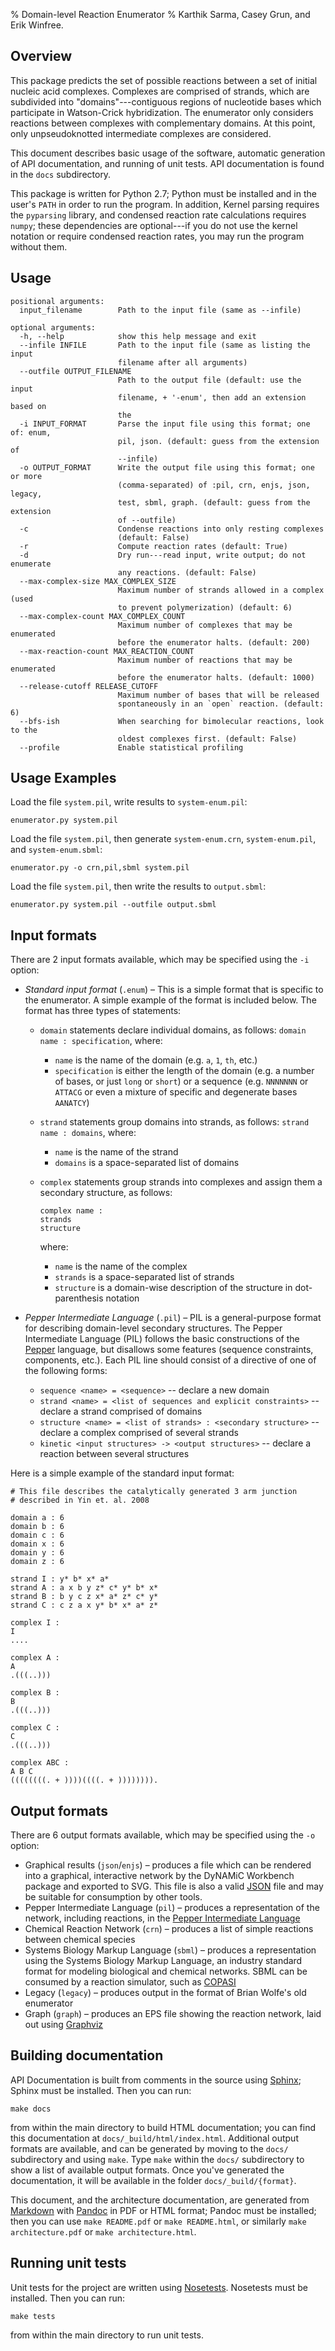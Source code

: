 % Domain-level Reaction Enumerator
% Karthik Sarma, Casey Grun, and Erik Winfree.

Overview
--------

This package predicts the set of possible reactions between a set of initial nucleic acid complexes. Complexes are comprised of strands, which are subdivided into "domains"---contiguous regions of nucleotide bases which participate in Watson-Crick hybridization. The enumerator only considers reactions between complexes with complementary domains. At this point, only unpseudoknotted intermediate complexes are considered.

This document describes basic usage of the software, automatic generation of API documentation, and running of unit tests. API documentation is found in the `docs` subdirectory.

This package is written for Python 2.7; Python must be installed and in the user's `PATH` in order to run the program. In addition, Kernel parsing requires the `pyparsing` library, and condensed reaction rate calculations requires `numpy`; these dependencies are optional---if you do not use the kernel notation or require condensed reaction rates, you may run the program without them.

Usage
-----

	positional arguments:
	  input_filename        Path to the input file (same as --infile)

	optional arguments:
	  -h, --help            show this help message and exit
	  --infile INFILE       Path to the input file (same as listing the input
	                        filename after all arguments)
	  --outfile OUTPUT_FILENAME
	                        Path to the output file (default: use the input
	                        filename, + '-enum', then add an extension based on
	                        the
	  -i INPUT_FORMAT       Parse the input file using this format; one of: enum,
	                        pil, json. (default: guess from the extension of
	                        --infile)
	  -o OUTPUT_FORMAT      Write the output file using this format; one or more
	                        (comma-separated) of :pil, crn, enjs, json, legacy,
	                        test, sbml, graph. (default: guess from the extension
	                        of --outfile)
	  -c                    Condense reactions into only resting complexes
	                        (default: False)
	  -r                    Compute reaction rates (default: True)
	  -d                    Dry run---read input, write output; do not enumerate
	                        any reactions. (default: False)
	  --max-complex-size MAX_COMPLEX_SIZE
	                        Maximum number of strands allowed in a complex (used
	                        to prevent polymerization) (default: 6)
	  --max-complex-count MAX_COMPLEX_COUNT
	                        Maximum number of complexes that may be enumerated
	                        before the enumerator halts. (default: 200)
	  --max-reaction-count MAX_REACTION_COUNT
	                        Maximum number of reactions that may be enumerated
	                        before the enumerator halts. (default: 1000)
	  --release-cutoff RELEASE_CUTOFF
	                        Maximum number of bases that will be released
	                        spontaneously in an `open` reaction. (default: 6)
	  --bfs-ish             When searching for bimolecular reactions, look to the
	                        oldest complexes first. (default: False)
	  --profile             Enable statistical profiling


Usage Examples
--------------

Load the file `system.pil`, write results to `system-enum.pil`:

	enumerator.py system.pil

Load the file `system.pil`, then generate `system-enum.crn`, 
`system-enum.pil`, and `system-enum.sbml`:

	enumerator.py -o crn,pil,sbml system.pil

Load the file `system.pil`, then write the results to `output.sbml`:

	enumerator.py system.pil --outfile output.sbml


Input formats
-------------

There are 2 input formats available, which may be specified using the `-i` option:

-	*Standard input format* (`.enum`) – This is a simple format that is specific to the enumerator. A simple example of the format is included below. The format has three types of statements:
	-	`domain` statements declare individual domains, as follows: `domain name : specification`, where:
		-	`name` is the name of the domain (e.g. `a`, `1`, `th`, etc.)
		-	`specification` is either the length of the domain (e.g. a number of bases, or just `long` or `short`) or a sequence (e.g. `NNNNNNN` or `ATTACG` or even a mixture of specific and degenerate bases `AANATCY`)
	-	`strand` statements group domains into strands, as follows: `strand name : domains`, where:
		-	`name` is the name of the strand
		-	`domains` is a space-separated list of domains
	-	`complex` statements group strands into complexes and assign them a secondary structure, as follows:

			complex name :
			strands
			structure

		where:
		-	`name` is the name of the complex
		-	`strands` is a space-separated list of strands
		-	`structure` is a domain-wise description of the structure in dot-parenthesis notation		 

-	*Pepper Intermediate Language* (`.pil`) – PIL is a general-purpose format for describing domain-level secondary structures. The Pepper Intermediate Language (PIL) follows the basic constructions of the [Pepper](pepper) language, but disallows some features (sequence constraints, components, etc.). Each PIL line should consist of a directive of one of the following forms:
	-	`sequence <name> = <sequence>` -- declare a new domain
	-	`strand <name> = <list of sequences and explicit constraints>` -- declare a strand comprised of domains
	-	`structure <name> = <list of strands> : <secondary structure>` -- declare a complex comprised of several strands
	-	`kinetic <input structures> -> <output structures>` -- declare a reaction between several structures

Here is a simple example of the standard input format:

	# This file describes the catalytically generated 3 arm junction
	# described in Yin et. al. 2008

	domain a : 6
	domain b : 6
	domain c : 6
	domain x : 6
	domain y : 6
	domain z : 6

	strand I : y* b* x* a*
	strand A : a x b y z* c* y* b* x*
	strand B : b y c z x* a* z* c* y*
	strand C : c z a x y* b* x* a* z*

	complex I :
	I
	....

	complex A :
	A
	.(((..)))

	complex B :
	B
	.(((..)))

	complex C :
	C
	.(((..)))

	complex ABC :
	A B C
	((((((((. + ))))((((. + )))))))).

Output formats
--------------

There are 6 output formats available, which may be specified using the `-o` option:

-	Graphical results (`json`/`enjs`) – produces a file which can be rendered into a graphical, interactive network by the DyNAMiC Workbench package and exported to SVG. This file is also a valid [JSON](http://www.json.org/) file and may be suitable for consumption by other tools. 
-	Pepper Intermediate Language (`pil`) – produces a representation of the network, including reactions, in the [Pepper Intermediate Language](pil)
-	Chemical Reaction Network (`crn`) – produces a list of simple reactions between chemical species
-	Systems Biology Markup Language (`sbml`) – produces a representation using the Systems Biology Markup Language, an industry standard format for modeling biological and chemical networks. SBML can be consumed by a reaction simulator, such as [COPASI](http://www.copasi.org/)
-	Legacy (`legacy`) – produces output in the format of Brian Wolfe's old enumerator
-	Graph (`graph`) – produces an EPS file showing the reaction network, laid out using [Graphviz](http://www.graphviz.org/)

Building documentation
----------------------

API Documentation is built from comments in the source using [Sphinx](http://sphinx-doc.org/); Sphinx must be installed. Then you can run:

	make docs

from within the main directory to build HTML documentation; you can find this documentation at `docs/_build/html/index.html`. Additional output formats are available, and can be generated by moving to the `docs/` subdirectory and using `make`. Type `make` within the `docs/` subdirectory to show a list of available output formats. Once you've generated the documentation, it will be available in the folder `docs/_build/{format}`.

This document, and the architecture documentation, are generated from [Markdown](http://daringfireball.net/projects/markdown/) with [Pandoc](http://johnmacfarlane.net/pandoc/) in PDF or HTML format; Pandoc must be installed; then you can use `make README.pdf` or `make README.html`, or similarly `make architecture.pdf` or `make architecture.html`. 

Running unit tests
------------------

Unit tests for the project are written using [Nosetests](https://nose.readthedocs.org/en/latest/). Nosetests must be installed. Then you can run:

	make tests

from within the main directory to run unit tests.

